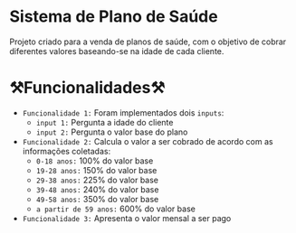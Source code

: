 # Sistema de Plano de Saúde
Projeto criado para a venda de planos de saúde, com o objetivo de cobrar diferentes valores baseando-se na idade de cada cliente.

# ⚒️Funcionalidades⚒️
- `Funcionalidade 1:` Foram implementados dois `inputs`:
    - `input 1:` Pergunta a idade do cliente
    - `input 2:` Pergunta o valor base do plano
- `Funcionalidade 2:` Calcula o valor a ser cobrado de acordo com as informações coletadas:
  - `0-18 anos:` 100% do valor base
  - `19-28 anos:` 150% do valor base
  - `29-38 anos:` 225% do valor base
  - `39-48 anos:` 240% do valor base
  - `49-58 anos:` 350% do valor base
  - `a partir de 59 anos:` 600% do valor base
- `Funcionalidade 3:` Apresenta o valor mensal a ser pago
